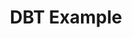 ---
title: DBT Example
weight: 1
variants: +flyte -serverless -byoc -selfmanaged
layout: py_example
example_file: /external/unionai-examples/v1/flyte-integrations/flytekit-plugins/dbt_plugin/dbt_plugin/dbt_example.py
---
